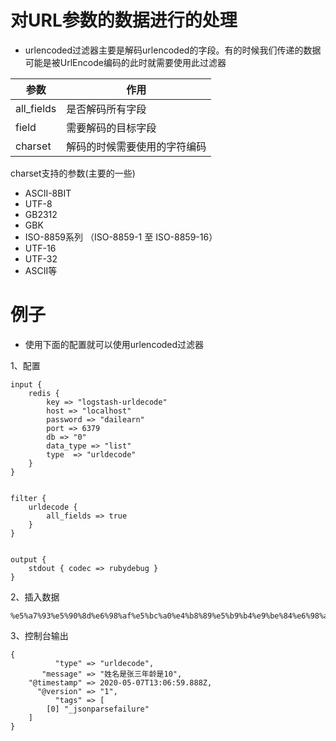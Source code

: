 # 对URL参数的数据进行的处理

- urlencoded过滤器主要是解码urlencoded的字段。有的时候我们传递的数据可能是被UrlEncode编码的此时就需要使用此过滤器

| 参数 | 作用 |
|------|------|
| all_fields | 是否解码所有字段 |
| field | 需要解码的目标字段 |
| charset | 解码的时候需要使用的字符编码 |

charset支持的参数(主要的一些)
- ASCII-8BIT
- UTF-8
- GB2312
- GBK
- ISO-8859系列 （ISO-8859-1 至 ISO-8859-16）
- UTF-16
- UTF-32
- ASCII等

# 例子

- 使用下面的配置就可以使用urlencoded过滤器

1、配置
```
input {
	redis {
		key => "logstash-urldecode"
		host => "localhost"
		password => "dailearn"
		port => 6379
		db => "0"
		data_type => "list"
		type  => "urldecode"
	}
}


filter {
	urldecode {
		all_fields => true
	}	
}


output {
	stdout { codec => rubydebug }
}

```

2、插入数据
```
%e5%a7%93%e5%90%8d%e6%98%af%e5%bc%a0%e4%b8%89%e5%b9%b4%e9%be%84%e6%98%af10
```

3、控制台输出
```
{
          "type" => "urldecode",
       "message" => "姓名是张三年龄是10",
    "@timestamp" => 2020-05-07T13:06:59.888Z,
      "@version" => "1",
          "tags" => [
        [0] "_jsonparsefailure"
    ]
}
```
